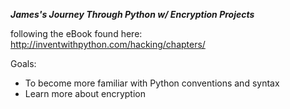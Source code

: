 ***James's Journey Through Python w/ Encryption Projects***

following the eBook found here: http://inventwithpython.com/hacking/chapters/

Goals: 
- To become more familiar with Python conventions and syntax
- Learn more about encryption
